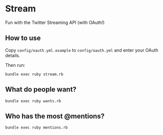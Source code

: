 # Stream

Fun with the Twitter Streaming API (with OAuth!)

## How to use

Copy `config/oauth.yml.example` to `config/oauth.yml` and enter your OAuth details.

Then run:

```
bundle exec ruby stream.rb
```

## What do people want?

```
bundle exec ruby wants.rb
```

## Who has the most @mentions?

```
bundle exec ruby mentions.rb
```
